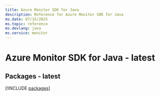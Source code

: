 ```yaml
---
title: Azure Monitor SDK for Java
description: Reference for Azure Monitor SDK for Java
ms.date: 07/15/2025
ms.topic: reference
ms.devlang: java
ms.service: monitor
---
```

# Azure Monitor SDK for Java - latest
## Packages - latest
[!INCLUDE [packages](monitor-index.md)]